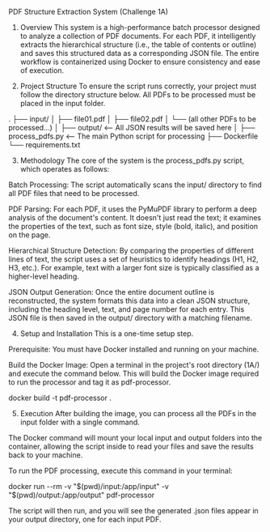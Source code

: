 PDF Structure Extraction System (Challenge 1A)
1. Overview
This system is a high-performance batch processor designed to analyze a collection of PDF documents. For each PDF, it intelligently extracts the hierarchical structure (i.e., the table of contents or outline) and saves this structured data as a corresponding JSON file. The entire workflow is containerized using Docker to ensure consistency and ease of execution.

2. Project Structure
To ensure the script runs correctly, your project must follow the directory structure below. All PDFs to be processed must be placed in the input folder.

.
├── input/
│   ├── file01.pdf
│   ├── file02.pdf
│   └── (all other PDFs to be processed...)
│
├── output/                 <-- All JSON results will be saved here
│
├── process_pdfs.py           <-- The main Python script for processing
├── Dockerfile
└── requirements.txt

3. Methodology
The core of the system is the process_pdfs.py script, which operates as follows:

Batch Processing: The script automatically scans the input/ directory to find all PDF files that need to be processed.

PDF Parsing: For each PDF, it uses the PyMuPDF library to perform a deep analysis of the document's content. It doesn't just read the text; it examines the properties of the text, such as font size, style (bold, italic), and position on the page.

Hierarchical Structure Detection: By comparing the properties of different lines of text, the script uses a set of heuristics to identify headings (H1, H2, H3, etc.). For example, text with a larger font size is typically classified as a higher-level heading.

JSON Output Generation: Once the entire document outline is reconstructed, the system formats this data into a clean JSON structure, including the heading level, text, and page number for each entry. This JSON file is then saved in the output/ directory with a matching filename.

4. Setup and Installation
This is a one-time setup step.

Prerequisite: You must have Docker installed and running on your machine.

Build the Docker Image:
Open a terminal in the project's root directory (1A/) and execute the command below. This will build the Docker image required to run the processor and tag it as pdf-processor.

docker build -t pdf-processor .

5. Execution
After building the image, you can process all the PDFs in the input folder with a single command.

The Docker command will mount your local input and output folders into the container, allowing the script inside to read your files and save the results back to your machine.

To run the PDF processing, execute this command in your terminal:

docker run --rm -v "$(pwd)/input:/app/input" -v "$(pwd)/output:/app/output" pdf-processor

The script will then run, and you will see the generated .json files appear in your output directory, one for each input PDF.